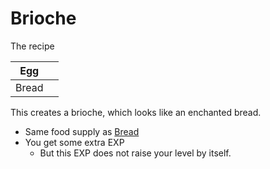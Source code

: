 # Brioche

The recipe

| Egg   |   |
| ----- | - |
| Bread |   |

This creates a brioche, which looks like an enchanted bread.

* Same food supply as [Bread](http://minecraft.gamepedia.com/Bread)
* You get some extra EXP
    * But this EXP does not raise your level by itself.
